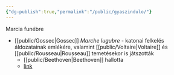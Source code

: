 ```yaml
---
{"dg-publish":true,"permalink":"/public/gyaszindulo/"}
---
```


Marcia funébre

- [[public/Gossec\|Gossec]] *Marche lugubre* - katonai felkelés áldozatainak emlékére, valamint [[public/Voltaire\|Voltaire]] és [[public/Rousseau\|Rousseau]] temetésekor is játszották
	- [[public/Beethoven\|Beethoven]] hallotta
	- [link](https://interlude.hk/the-mutiny-before-the-fall-gossecs-marche-lugubre/)
